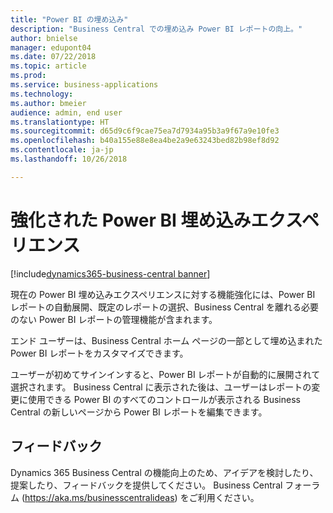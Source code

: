 ```yaml
---
title: "Power BI の埋め込み"
description: "Business Central での埋め込み Power BI レポートの向上。"
author: bnielse
manager: edupont04
ms.date: 07/22/2018
ms.topic: article
ms.prod: 
ms.service: business-applications
ms.technology: 
ms.author: bmeier
audience: admin, end user
ms.translationtype: HT
ms.sourcegitcommit: d65d9c6f9cae75ea7d7934a95b3a9f67a9e10fe3
ms.openlocfilehash: b40a155e88e8ea4be2a9e63243bed82b98ef8d92
ms.contentlocale: ja-jp
ms.lasthandoff: 10/26/2018

---
```


# <a name="enhanced-power-bi-embed-experience"></a>強化された Power BI 埋め込みエクスペリエンス

[!include[dynamics365-business-central banner](../includes/dynamics365-business-central.md)]



現在の Power BI 埋め込みエクスペリエンスに対する機能強化には、Power BI レポートの自動展開、既定のレポートの選択、Business Central を離れる必要のない Power BI レポートの管理機能が含まれます。

エンド ユーザーは、Business Central ホーム ページの一部として埋め込まれた Power BI レポートをカスタマイズできます。  

ユーザーが初めてサインインすると、Power BI レポートが自動的に展開されて選択されます。 Business Central に表示された後は、ユーザーはレポートの変更に使用できる Power BI のすべてのコントロールが表示される Business Central の新しいページから Power BI レポートを編集できます。

<!--
### Who uses this feature
End users, admins
## Status
### Availability
Cloud, On-premises, Hybrid
### Regional availability
No regional restrictions. All Dynamics 365 Business Central supported markets.
-->

## <a name="tell-us-what-you-think"></a>フィードバック
Dynamics 365 Business Central の機能向上のため、アイデアを検討したり、提案したり、フィードバックを提供してください。 Business Central フォーラム (https://aka.ms/businesscentralideas) をご利用ください。

